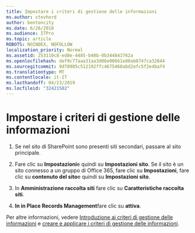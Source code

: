 ```yaml
---
title: Impostare i criteri di gestione delle informazioni
ms.author: stevhord
author: bentoncity
ms.date: 6/26/2018
ms.audience: ITPro
ms.topic: article
ROBOTS: NOINDEX, NOFOLLOW
localization_priority: Normal
ms.assetid: 253110c8-ed8e-4485-b40b-0b344843762a
ms.openlocfilehash: def9c77aaa31aa3d06e00661e80ab8747ca32844
ms.sourcegitcommit: 9d78905c512192ffc4675468abd2efc5f2e4baf4
ms.translationtype: MT
ms.contentlocale: it-IT
ms.lasthandoff: 04/23/2019
ms.locfileid: "32421502"
---
```

# <a name="set-up-information-management-policies"></a>Impostare i criteri di gestione delle informazioni

1. Se nel sito di SharePoint sono presenti siti secondari, passare al sito principale.
    
2. Fare clic su **Impostazioni**e quindi su **Impostazioni sito**. Se il sito è un sito connesso a un gruppo di Office 365, fare clic su **Impostazioni**, fare clic su **contenuto del sito**e quindi su **Impostazioni sito**.
    
3. In **Amministrazione raccolta siti** fare clic su **Caratteristiche raccolta siti**.
    
4. **In in Place Records Management**fare clic su **attiva**.
    
Per altre informazioni, vedere [Introduzione ai criteri di gestione delle informazioni](https://go.microsoft.com/fwlink/?linkid=404239) e [creare e applicare i criteri di gestione delle informazioni](https://go.microsoft.com/fwlink/?linkid=2003916).
  

